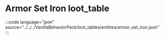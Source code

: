 # Armor Set Iron loot_table

:::code language="json" source="../../../VanillaBehaviorPack/loot_tables/entities/armor_set_iron.json":::